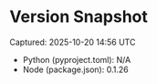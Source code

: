# Version Snapshot

Captured: 2025-10-20 14:56 UTC

- Python (pyproject.toml): N/A
- Node (package.json):    0.1.26
